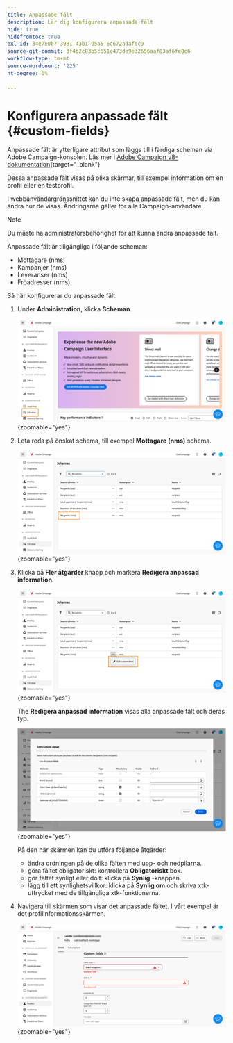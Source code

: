 ```yaml
---
title: Anpassade fält
description: Lär dig konfigurera anpassade fält
hide: true
hidefromtoc: true
exl-id: 34e7e0b7-3981-43b1-95a5-6c672adafdc9
source-git-commit: 3f4b2c83b5c651e473de9e32656aaf83af6fe8c6
workflow-type: tm+mt
source-wordcount: '225'
ht-degree: 0%

---
```


# Konfigurera anpassade fält {#custom-fields}

Anpassade fält är ytterligare attribut som läggs till i färdiga scheman via Adobe Campaign-konsolen. Läs mer i [Adobe Campaign v8-dokumentation](https://experienceleague.adobe.com/docs/campaign/campaign-v8/developer/shemas-forms/extend-schema.html){target="_blank"}

Dessa anpassade fält visas på olika skärmar, till exempel information om en profil eller en testprofil.

I webbanvändargränssnittet kan du inte skapa anpassade fält, men du kan ändra hur de visas. Ändringarna gäller för alla Campaign-användare.

>[!NOTE]
>
>Du måste ha administratörsbehörighet för att kunna ändra anpassade fält.

Anpassade fält är tillgängliga i följande scheman:

* Mottagare (nms)
* Kampanjer (nms)
* Leveranser (nms)
* Fröadresser (nms)

Så här konfigurerar du anpassade fält:

1. Under **Administration**, klicka **Scheman**.

   ![](assets/custom-fields.png){zoomable="yes"}

1. Leta reda på önskat schema, till exempel **Mottagare (nms)** schema.

   ![](assets/custom-fields2.png){zoomable="yes"}

1. Klicka på **Fler åtgärder** knapp och markera **Redigera anpassad information**.

   ![](assets/custom-fields3.png){zoomable="yes"}

   The **Redigera anpassad information** visas alla anpassade fält och deras typ.

   ![](assets/custom-fields4.png){zoomable="yes"}

   På den här skärmen kan du utföra följande åtgärder:

   * ändra ordningen på de olika fälten med upp- och nedpilarna.
   * göra fältet obligatoriskt: kontrollera **Obligatoriskt** box.
   * gör fältet synligt eller dolt: klicka på **Synlig** -knappen.
   * lägg till ett synlighetsvillkor: klicka på **Synlig om** och skriva xtk-uttrycket med de tillgängliga xtk-funktionerna.

1. Navigera till skärmen som visar det anpassade fältet. I vårt exempel är det profilinformationsskärmen.

   ![](assets/custom-fields5.png){zoomable="yes"}
